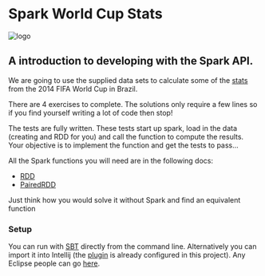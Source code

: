 # Spark World Cup Stats

![logo](http://img.fifa.com/mm/photo/tournament/loc/01/70/12/79/1701279_large.jpg)

## A introduction to developing with the Spark API.
 
We are going to use the supplied data sets to calculate some of the [stats](https://en.wikipedia.org/wiki/2014_FIFA_World_Cup_statistics) from the 2014 FIFA World Cup in Brazil.

There are 4 exercises to complete. The solutions only require a few lines so if you find yourself writing a lot of code then stop!

The tests are fully written. These tests start up spark, load in the data (creating and RDD for you) and
call the function to compute the results. Your objective is to implement the function and get the tests to pass... 

All the Spark functions you will need are in the following docs:
* [RDD](https://spark.apache.org/docs/1.4.1/api/scala/index.html#org.apache.spark.rdd.RDD)
* [PairedRDD](https://spark.apache.org/docs/1.4.1/api/scala/index.html#org.apache.spark.rdd.PairRDDFunctions)

Just think how you would solve it without Spark and find an equivalent function

### Setup
You can run with [SBT](http://www.scala-sbt.org/0.13/docs/Setup.html) directly from the command line. 
Alternatively you can import it into Intellij (the [plugin](https://github.com/mpeltonen/sbt-idea) is already configured in this project).
Any Eclipse people can go [here](https://github.com/typesafehub/sbteclipse).
